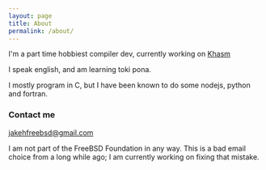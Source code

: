 ```yaml
---
layout: page
title: About
permalink: /about/
---
```


I'm a part time hobbiest compiler dev, currently working on [Khasm](https://gitlab.com/jake-87/khasm-lang)

I speak english, and am learning toki pona.

I mostly program in C, but I have been known to do some nodejs, python and fortran.

### Contact me

[jakehfreebsd@gmail.com](mailto:jakehfreebsd@gmail.com)

I am not part of the FreeBSD Foundation in any way. This is a bad email choice from a long while ago; I am currently working on fixing that mistake.
